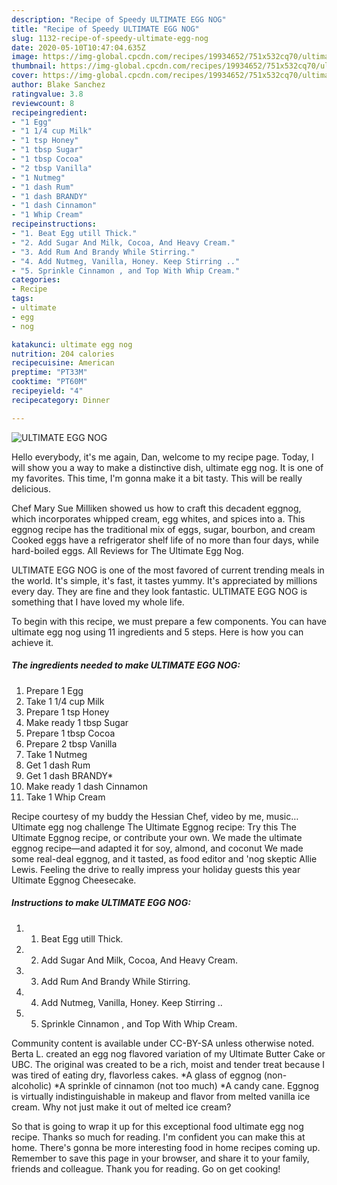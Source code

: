 ```yaml
---
description: "Recipe of Speedy ULTIMATE EGG NOG"
title: "Recipe of Speedy ULTIMATE EGG NOG"
slug: 1132-recipe-of-speedy-ultimate-egg-nog
date: 2020-05-10T10:47:04.635Z
image: https://img-global.cpcdn.com/recipes/19934652/751x532cq70/ultimate-egg-nog-recipe-main-photo.jpg
thumbnail: https://img-global.cpcdn.com/recipes/19934652/751x532cq70/ultimate-egg-nog-recipe-main-photo.jpg
cover: https://img-global.cpcdn.com/recipes/19934652/751x532cq70/ultimate-egg-nog-recipe-main-photo.jpg
author: Blake Sanchez
ratingvalue: 3.8
reviewcount: 8
recipeingredient:
- "1 Egg"
- "1 1/4 cup Milk"
- "1 tsp Honey"
- "1 tbsp Sugar"
- "1 tbsp Cocoa"
- "2 tbsp Vanilla"
- "1 Nutmeg"
- "1 dash Rum"
- "1 dash BRANDY"
- "1 dash Cinnamon"
- "1 Whip Cream"
recipeinstructions:
- "1. Beat Egg utill Thick."
- "2. Add Sugar And Milk, Cocoa, And Heavy Cream."
- "3. Add Rum And Brandy While Stirring."
- "4. Add Nutmeg, Vanilla, Honey. Keep Stirring .."
- "5. Sprinkle Cinnamon , and Top With Whip Cream."
categories:
- Recipe
tags:
- ultimate
- egg
- nog

katakunci: ultimate egg nog 
nutrition: 204 calories
recipecuisine: American
preptime: "PT33M"
cooktime: "PT60M"
recipeyield: "4"
recipecategory: Dinner

---
```



![ULTIMATE EGG NOG](https://img-global.cpcdn.com/recipes/19934652/751x532cq70/ultimate-egg-nog-recipe-main-photo.jpg)

Hello everybody, it's me again, Dan, welcome to my recipe page. Today, I will show you a way to make a distinctive dish, ultimate egg nog. It is one of my favorites. This time, I'm gonna make it a bit tasty. This will be really delicious.

Chef Mary Sue Milliken showed us how to craft this decadent eggnog, which incorporates whipped cream, egg whites, and spices into a. This eggnog recipe has the traditional mix of eggs, sugar, bourbon, and cream Cooked eggs have a refrigerator shelf life of no more than four days, while hard-boiled eggs. All Reviews for The Ultimate Egg Nog.

ULTIMATE EGG NOG is one of the most favored of current trending meals in the world. It's simple, it's fast, it tastes yummy. It's appreciated by millions every day. They are fine and they look fantastic. ULTIMATE EGG NOG is something that I have loved my whole life.


To begin with this recipe, we must prepare a few components. You can have ultimate egg nog using 11 ingredients and 5 steps. Here is how you can achieve it.

<!--inarticleads1-->

##### The ingredients needed to make ULTIMATE EGG NOG:

1. Prepare 1 Egg
1. Take 1 1/4 cup Milk
1. Prepare 1 tsp Honey
1. Make ready 1 tbsp Sugar
1. Prepare 1 tbsp Cocoa
1. Prepare 2 tbsp Vanilla
1. Take 1 Nutmeg
1. Get 1 dash Rum
1. Get 1 dash BRANDY*
1. Make ready 1 dash Cinnamon
1. Take 1 Whip Cream


Recipe courtesy of my buddy the Hessian Chef, video by me, music… Ultimate egg nog challenge The Ultimate Eggnog recipe: Try this The Ultimate Eggnog recipe, or contribute your own. We made the ultimate eggnog recipe—and adapted it for soy, almond, and coconut We made some real-deal eggnog, and it tasted, as food editor and &#39;nog skeptic Allie Lewis. Feeling the drive to really impress your holiday guests this year Ultimate Eggnog Cheesecake. 

<!--inarticleads2-->

##### Instructions to make ULTIMATE EGG NOG:

1. 1. Beat Egg utill Thick.
1. 2. Add Sugar And Milk, Cocoa, And Heavy Cream.
1. 3. Add Rum And Brandy While Stirring.
1. 4. Add Nutmeg, Vanilla, Honey. Keep Stirring ..
1. 5. Sprinkle Cinnamon , and Top With Whip Cream.


Community content is available under CC-BY-SA unless otherwise noted. Berta L. created an egg nog flavored variation of my Ultimate Butter Cake or UBC. The original was created to be a rich, moist and tender treat because I was tired of eating dry, flavorless cakes. *A glass of eggnog (non-alcoholic) *A sprinkle of cinnamon (not too much) *A candy cane. Eggnog is virtually indistinguishable in makeup and flavor from melted vanilla ice cream. Why not just make it out of melted ice cream? 

So that is going to wrap it up for this exceptional food ultimate egg nog recipe. Thanks so much for reading. I'm confident you can make this at home. There's gonna be more interesting food in home recipes coming up. Remember to save this page in your browser, and share it to your family, friends and colleague. Thank you for reading. Go on get cooking!
